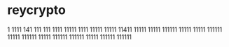 # reycrypto
1
1111
141
111
111
1111
11111
1111
11111
11111
11411
11111
11111
111111
11111
11111
111111
11111
111111
11111
111111
111111
11111
111111
111111
